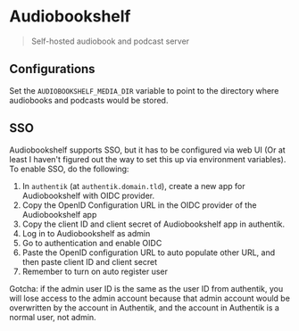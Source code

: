 # Audiobookshelf

> Self-hosted audiobook and podcast server

## Configurations

Set the `AUDIOBOOKSHELF_MEDIA_DIR` variable to point to the directory where audiobooks and podcasts would be stored.

## SSO

Audiobookshelf supports SSO, but it has to be configured via web UI (Or at least I haven't figured out the way to set this up via environment variables). To enable SSO, do the following:

1. In `authentik` (at `authentik.domain.tld`), create a new app for Audiobookshelf with OIDC provider.
2. Copy the OpenID Configuration URL in the OIDC provider of the Audiobookshelf app
3. Copy the client ID and client secret of Audiobookshelf app in authentik.
4. Log in to Audiobookshelf as admin
5. Go to authentication and enable OIDC
6. Paste the OpenID configuration URL to auto populate other URL, and then paste client ID and client secret
7. Remember to turn on auto register user

Gotcha: if the admin user ID is the same as the user ID from authentik, you will lose access to the admin account because that admin account would be overwritten by the account in Authentik, and the account in Authentik is a normal user, not admin. 
